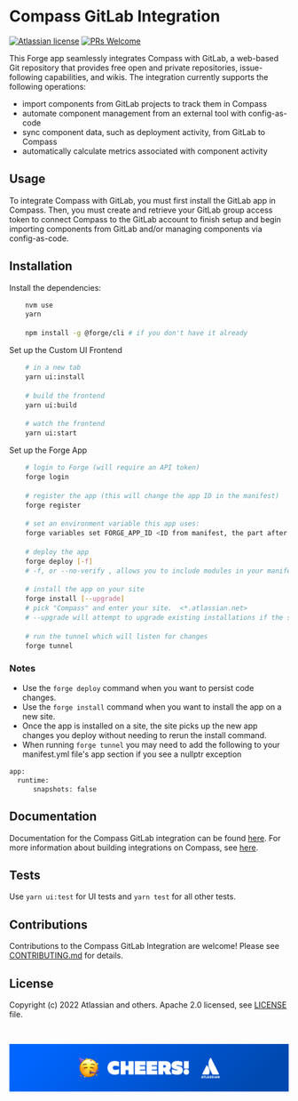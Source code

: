 # Compass GitLab Integration

[![Atlassian license](https://img.shields.io/badge/license-Apache%202.0-blue.svg?style=flat-square)](LICENSE) [![PRs Welcome](https://img.shields.io/badge/PRs-welcome-brightgreen.svg?style=flat-square)](CONTRIBUTING.md)

This Forge app seamlessly integrates Compass with GitLab, a web-based Git repository that provides free open and private repositories, issue-following capabilities, and wikis. The integration currently supports the following operations:

- import components from GitLab projects to track them in Compass
- automate component management from an external tool with config-as-code
- sync component data, such as deployment activity, from GitLab to Compass
- automatically calculate metrics associated with component activity

## Usage

To integrate Compass with GitLab, you must first install the GitLab app in Compass. Then, you must create and retrieve your GitLab group access token to connect Compass to the GitLab account to finish setup and begin importing components from GitLab and/or managing components via config-as-code.

## Installation

Install the dependencies:
```bash
    nvm use
    yarn
    
    npm install -g @forge/cli # if you don't have it already
```

Set up the Custom UI Frontend
```bash
    # in a new tab
    yarn ui:install
   
    # build the frontend 
    yarn ui:build
    
    # watch the frontend
    yarn ui:start 
```

Set up the Forge App
```bash
    # login to Forge (will require an API token)
    forge login

    # register the app (this will change the app ID in the manifest)
    forge register

    # set an environment variable this app uses:
    forge variables set FORGE_APP_ID <ID from manifest, the part after ari:cloud:ecosystem::app/>
    
    # deploy the app
    forge deploy [-f]
    # -f, or --no-verify , allows you to include modules in your manifest that aren't officially published in Forge yet
    
    # install the app on your site
    forge install [--upgrade]
    # pick "Compass" and enter your site.  <*.atlassian.net>
    # --upgrade will attempt to upgrade existing installations if the scopes or permissions have changed
    
    # run the tunnel which will listen for changes
    forge tunnel
```

### Notes

- Use the `forge deploy` command when you want to persist code changes.
- Use the `forge install` command when you want to install the app on a new site.
- Once the app is installed on a site, the site picks up the new app changes you deploy without needing to rerun the install command.
- When running `forge tunnel` you may need to add the following to your manifest.yml file's app section if you see a nullptr exception
```
app:
  runtime:
      snapshots: false
```

## Documentation

Documentation for the Compass GitLab integration can be found [here](https://developer.atlassian.com/cloud/compass/integrations/integrate-Compass-with-Gitlab/). For more information about building integrations on Compass, see [here](https://developer.atlassian.com/cloud/compass/integrations/get-started-integrating-with-Compass/).


## Tests

Use `yarn ui:test` for UI tests and `yarn test` for all other tests.

## Contributions

Contributions to the Compass GitLab Integration are welcome! Please see [CONTRIBUTING.md](CONTRIBUTING.md) for details. 

## License

Copyright (c) 2022 Atlassian and others.
Apache 2.0 licensed, see [LICENSE](LICENSE) file.

<br/> 


[![With â¤ï¸ from Atlassian](https://raw.githubusercontent.com/atlassian-internal/oss-assets/master/banner-cheers.png)](https://www.atlassian.com)